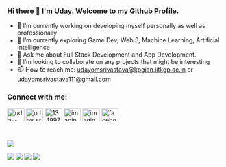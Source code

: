 ### Hi there 👋 I'm Uday. Welcome to my Github Profile.

<!--
**ImaginedTime/ImaginedTime** is a ✨ _special_ ✨ repository because its `README.md` (this file) appears on your GitHub profile.
-->
- 🔭 I’m currently working on developing myself personally as well as professionally
- 🌱 I’m currently exploring Game Dev, Web 3, Machine Learning, Artificial Intelligence
- 💬 Ask me about Full Stack Development and App Development.
- 👯 I’m looking to collaborate on any projects that might be interesting
- 📫 How to reach me: udayomsrivastava@kpgian.iitkgp.ac.in or udayomsrivastava111@gmail.com

<!-- - 🤔 I’m looking for help with ... -->
<!-- - 😄 Pronouns: ...
- ⚡ Fun fact: ... -->

<!-- <h3 align="left">Connect with me:</h3>
<p align="left">
<a href="https://linkedin.com/in/uday-om-srivastava" target="blank"><img align="center" src="https://raw.githubusercontent.com/rahuldkjain/github-profile-readme-generator/master/src/images/icons/Social/linked-in-alt.svg" alt="uday-om-srivastava" height="30" width="40" /></a>
<a href="https://instagram.com/uday_srivastava05" target="blank"><img align="center" src="https://raw.githubusercontent.com/rahuldkjain/github-profile-readme-generator/master/src/images/icons/Social/instagram.svg" alt="uday_srivastava05" height="30" width="40" /></a>
<a href="https://www.upwork.com/freelancers/~01628288b1b48ea02b" target="blank"><img align="center" src="https://raw.githubusercontent.com/rahuldkjain/github-profile-readme-generator/master/src/images/icons/Social/upwork" alt="uday_srivastava05" height="30" width="40" /></a>
</p> -->

<h3 align="left">Connect with me:</h3>
<p align="left">
<a href="https://linkedin.com/in/uday-om-srivastava" target="blank"><img align="center" src="https://raw.githubusercontent.com/rahuldkjain/github-profile-readme-generator/master/src/images/icons/Social/linked-in-alt.svg" alt="uday-om-srivastava" height="30" width="40" /></a>
<a href="https://instagram.com/uday_srivastava05" target="blank"><img align="center" src="https://raw.githubusercontent.com/rahuldkjain/github-profile-readme-generator/master/src/images/icons/Social/instagram.svg" alt="uday_srivastava05" height="30" width="40" /></a>
<a href="https://stackoverflow.com/users/13499799" target="blank"><img align="center" src="https://raw.githubusercontent.com/rahuldkjain/github-profile-readme-generator/master/src/images/icons/Social/stack-overflow.svg" alt="13499799" height="30" width="40" /></a>
<a href="https://codeforces.com/profile/ImagineTime" target="blank"><img align="center" src="https://raw.githubusercontent.com/rahuldkjain/github-profile-readme-generator/master/src/images/icons/Social/codeforces.svg" alt="imaginetime" height="30" width="40" /></a>
<a href="https://www.leetcode.com/ImaginedTime" target="blank"><img align="center" src="https://raw.githubusercontent.com/rahuldkjain/github-profile-readme-generator/master/src/images/icons/Social/leet-code.svg" alt="imaginedtime" height="30" width="40" /></a>
<a href="https://www.facebook.com/profile.php?id=100087429944784" target="blank"><img align="center" src="https://raw.githubusercontent.com/rahuldkjain/github-profile-readme-generator/master/src/images/icons/Social/facebook.svg" alt="facebook-uday" height="30" width="40" /></a>
</p>


<!-- ![Uday's GitHub stats](https://github-readme-stats.vercel.app/api?username=ImaginedTime&show_icons=true&theme=transparent)

![](https://github-profile-summary-cards.vercel.app/api/cards/profile-details?username=ImaginedTime&theme=nord_dark) -->
<br/>

![](https://komarev.com/ghpvc/?username=ImaginedTime)

![](https://github-profile-summary-cards.vercel.app/api/cards/repos-per-language?username=ImaginedTime&theme=nord_dark&exclude=HTML,CSS)
![](https://github-profile-summary-cards.vercel.app/api/cards/most-commit-language?username=ImaginedTime&theme=nord_dark&exclude=HTML,CSS)
![](https://github-profile-summary-cards.vercel.app/api/cards/stats?username=ImaginedTime&theme=nord_dark)
![](https://github-profile-summary-cards.vercel.app/api/cards/productive-time?username=ImaginedTime&theme=nord_dark)
